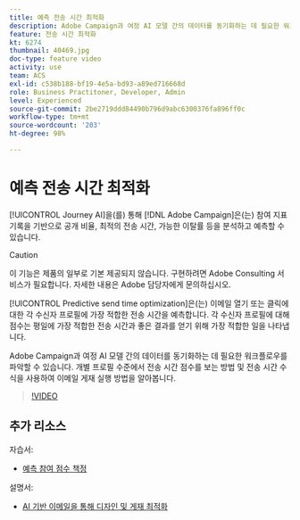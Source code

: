 ```yaml
---
title: 예측 전송 시간 최적화
description: Adobe Campaign과 여정 AI 모델 간의 데이터를 동기화하는 데 필요한 워크플로우를 파악할 수 있습니다. 개별 프로필 수준에서 전송 시간 점수를 보는 방법 및 전송 시간 수식을 사용하여 이메일 게재 실행 방법을 알아봅니다.
feature: 전송 시간 최적화
kt: 6274
thumbnail: 40469.jpg
doc-type: feature video
activity: use
team: ACS
exl-id: c538b188-bf19-4e5a-bd93-a89ed716668d
role: Business Practitoner, Developer, Admin
level: Experienced
source-git-commit: 2be2719ddd84490b796d9abc6300376fa896ff0c
workflow-type: tm+mt
source-wordcount: '203'
ht-degree: 98%

---
```


# 예측 전송 시간 최적화

[!UICONTROL Journey AI]을(를) 통해 [!DNL Adobe Campaign]은(는) 참여 지표 기록을 기반으로 공개 비율, 최적의 전송 시간, 가능한 이탈률 등을 분석하고 예측할 수 있습니다.

>[!CAUTION]
>이 기능은 제품의 일부로 기본 제공되지 않습니다. 구현하려면 Adobe Consulting 서비스가 필요합니다. 자세한 내용은 Adobe 담당자에게 문의하십시오.

[!UICONTROL Predictive send time optimization]은(는) 이메일 열기 또는 클릭에 대한 각 수신자 프로필에 가장 적합한 전송 시간을 예측합니다. 각 수신자 프로필에 대해 점수는 평일에 가장 적합한 전송 시간과 좋은 결과를 얻기 위해 가장 적합한 일을 나타냅니다.

Adobe Campaign과 여정 AI 모델 간의 데이터를 동기화하는 데 필요한 워크플로우를 파악할 수 있습니다. 개별 프로필 수준에서 전송 시간 점수를 보는 방법 및 전송 시간 수식을 사용하여 이메일 게재 실행 방법을 알아봅니다.

>[!VIDEO](https://video.tv.adobe.com/v/40469?quality=12)

## 추가 리소스

자습서:

* [예측 참여 점수 책정](predictive-engagement-scoring.md)

설명서:

* [AI 기반 이메일을 통해 디자인 및 게재 최적화](https://docs.adobe.com/help/ko-KR/campaign-standard/using/testing-and-sending/preparing-and-testing-messages/predictive.html)
